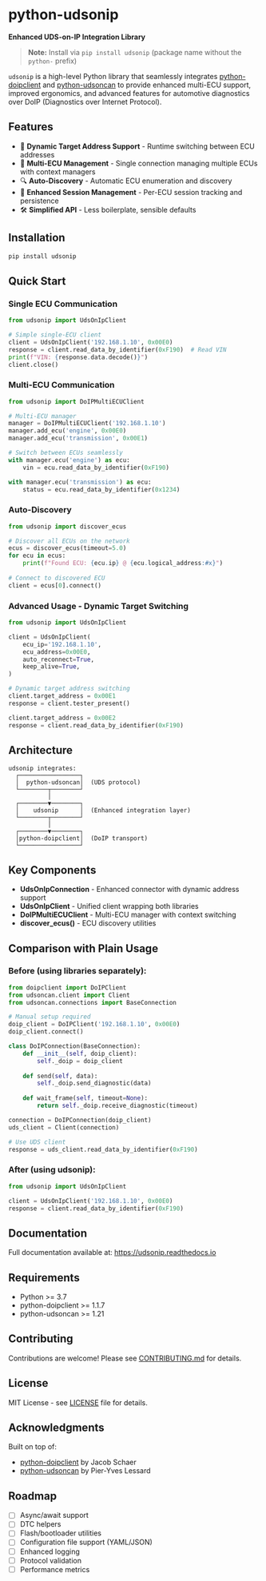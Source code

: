 # python-udsonip

**Enhanced UDS-on-IP Integration Library**

> **Note:** Install via `pip install udsonip` (package name without the `python-` prefix)

`udsonip` is a high-level Python library that seamlessly integrates [python-doipclient](https://github.com/jacobschaer/python-doipclient) and [python-udsoncan](https://github.com/pylessard/python-udsoncan) to provide enhanced multi-ECU support, improved ergonomics, and advanced features for automotive diagnostics over DoIP (Diagnostics over Internet Protocol).

## Features

- 🎯 **Dynamic Target Address Support** - Runtime switching between ECU addresses
- 🔄 **Multi-ECU Management** - Single connection managing multiple ECUs with context managers
- 🔍 **Auto-Discovery** - Automatic ECU enumeration and discovery
- 📡 **Enhanced Session Management** - Per-ECU session tracking and persistence
- 🛠️ **Simplified API** - Less boilerplate, sensible defaults

## Installation

```bash
pip install udsonip
```

## Quick Start

### Single ECU Communication

```python
from udsonip import UdsOnIpClient

# Simple single-ECU client
client = UdsOnIpClient('192.168.1.10', 0x00E0)
response = client.read_data_by_identifier(0xF190)  # Read VIN
print(f"VIN: {response.data.decode()}")
client.close()
```

### Multi-ECU Communication

```python
from udsonip import DoIPMultiECUClient

# Multi-ECU manager
manager = DoIPMultiECUClient('192.168.1.10')
manager.add_ecu('engine', 0x00E0)
manager.add_ecu('transmission', 0x00E1)

# Switch between ECUs seamlessly
with manager.ecu('engine') as ecu:
    vin = ecu.read_data_by_identifier(0xF190)

with manager.ecu('transmission') as ecu:
    status = ecu.read_data_by_identifier(0x1234)
```

### Auto-Discovery

```python
from udsonip import discover_ecus

# Discover all ECUs on the network
ecus = discover_ecus(timeout=5.0)
for ecu in ecus:
    print(f"Found ECU: {ecu.ip} @ {ecu.logical_address:#x}")
    
# Connect to discovered ECU
client = ecus[0].connect()
```

### Advanced Usage - Dynamic Target Switching

```python
from udsonip import UdsOnIpClient

client = UdsOnIpClient(
    ecu_ip='192.168.1.10',
    ecu_address=0x00E0,
    auto_reconnect=True,
    keep_alive=True,
)

# Dynamic target address switching
client.target_address = 0x00E1
response = client.tester_present()

client.target_address = 0x00E2
response = client.read_data_by_identifier(0xF190)
```

## Architecture

```
udsonip integrates:
  ┌─────────────────┐
  │  python-udsoncan│  (UDS protocol)
  └────────┬────────┘
           │
  ┌────────▼────────┐
  │    udsonip      │  (Enhanced integration layer)
  └────────┬────────┘
           │
  ┌────────▼────────┐
  │python-doipclient│  (DoIP transport)
  └─────────────────┘
```

## Key Components

- **UdsOnIpConnection** - Enhanced connector with dynamic address support
- **UdsOnIpClient** - Unified client wrapping both libraries
- **DoIPMultiECUClient** - Multi-ECU manager with context switching
- **discover_ecus()** - ECU discovery utilities

## Comparison with Plain Usage

### Before (using libraries separately):

```python
from doipclient import DoIPClient
from udsoncan.client import Client
from udsoncan.connections import BaseConnection

# Manual setup required
doip_client = DoIPClient('192.168.1.10', 0x00E0)
doip_client.connect()

class DoIPConnection(BaseConnection):
    def __init__(self, doip_client):
        self._doip = doip_client
    
    def send(self, data):
        self._doip.send_diagnostic(data)
    
    def wait_frame(self, timeout=None):
        return self._doip.receive_diagnostic(timeout)

connection = DoIPConnection(doip_client)
uds_client = Client(connection)

# Use UDS client
response = uds_client.read_data_by_identifier(0xF190)
```

### After (using udsonip):

```python
from udsonip import UdsOnIpClient

client = UdsOnIpClient('192.168.1.10', 0x00E0)
response = client.read_data_by_identifier(0xF190)
```

## Documentation

Full documentation available at: https://udsonip.readthedocs.io

## Requirements

- Python >= 3.7
- python-doipclient >= 1.1.7
- python-udsoncan >= 1.21

## Contributing

Contributions are welcome! Please see [CONTRIBUTING.md](CONTRIBUTING.md) for details.

## License

MIT License - see [LICENSE](LICENSE) file for details.

## Acknowledgments

Built on top of:
- [python-doipclient](https://github.com/jacobschaer/python-doipclient) by Jacob Schaer
- [python-udsoncan](https://github.com/pylessard/python-udsoncan) by Pier-Yves Lessard

## Roadmap

- [ ] Async/await support
- [ ] DTC helpers
- [ ] Flash/bootloader utilities
- [ ] Configuration file support (YAML/JSON)
- [ ] Enhanced logging
- [ ] Protocol validation
- [ ] Performance metrics